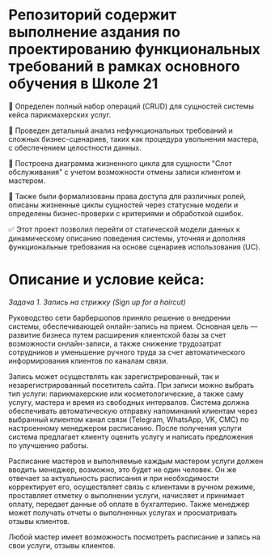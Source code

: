 # Репозиторий содержит выполнение аздания по проектированию функциональных требований в рамках основного обучения в Школе 21

📍 Определен полный набор операций (CRUD) для сущностей системы кейса парикмахерских услуг.

📍 Проведен детальный анализ нефункциональных требований и сложных бизнес-сценариев, таких как процедура увольнения мастера, с обеспечением целостности данных.

📍 Построена диаграмма жизненного цикла для сущности "Слот обслуживания" с учетом возможности отмены записи клиентом и мастером.

📍 Также были формализованы права доступа для различных ролей, описаны жизненные циклы сущностей через статусные модели и определены бизнес-проверки с критериями и обработкой ошибок. 


✅ Этот проект позволил перейти от статической модели данных к динамическому описанию поведения системы, уточняя и дополняя функциональные требования на основе сценариев использования (UC).

# Описание и условие кейса:
_Задача 1. Запись на стрижку (Sign up for a haircut)_


Руководство сети барбершопов приняло решение о внедрении системы, обеспечивающей онлайн-запись на прием. Основная цель — развитие бизнеса путем расширения клиентской базы за счет возможности онлайн-записи, а также снижение трудозатрат сотрудников и уменьшение ручного труда за счет автоматического информирования клиентов по каналам связи.

Запись может осуществлять как зарегистрированный, так и незарегистрированный посетитель сайта. При записи можно выбрать тип услуги: парикмахерские или косметологические, а также саму услугу, мастера и время из свободных интервалов. Система должна обеспечивать автоматическую отправку напоминаний клиентам через выбранный клиентом канал связи (Telegram, WhatsApp, VK, СМС) по настроенному менеджером расписанию. После получения услуги система предлагает клиенту оценить услугу и написать предложения по улучшению работы.

Расписание мастеров и выполняемые каждым мастером услуги должен вводить менеджер, возможно, это будет не один человек. Он же отвечает за актуальность расписания и при необходимости корректирует его, осуществляет связь с клиентами в ручном режиме, проставляет отметку о выполнении услуги, начисляет и принимает оплату, передает данные об оплате в бухгалтерию. Также менеджер может получать отчеты о выполненных услугах и просматривать отзывы клиентов.

Любой мастер имеет возможность посмотреть расписание и запись на свои услуги, отзывы клиентов.
